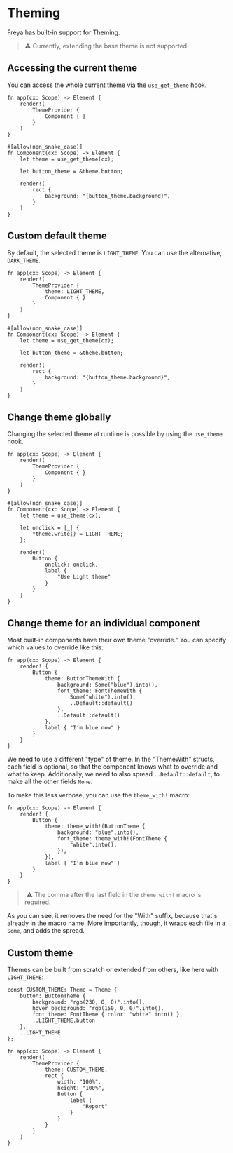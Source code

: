 # Theming

Freya has built-in support for Theming. 

> ⚠️ Currently, extending the base theme is not supported.

## Accessing the current theme

You can access the whole current theme via the `use_get_theme` hook.

```rust, no_run
fn app(cx: Scope) -> Element {
    render!(
        ThemeProvider {
            Component { }
        }
    )
}

#[allow(non_snake_case)]
fn Component(cx: Scope) -> Element {
    let theme = use_get_theme(cx);

    let button_theme = &theme.button;

    render!(
        rect {
            background: "{button_theme.background}",
        }
    )
}
```

## Custom default theme 
By default, the selected theme is `LIGHT_THEME`. You can use the alternative, `DARK_THEME`.

```rust, no_run
fn app(cx: Scope) -> Element {
    render!(
        ThemeProvider {
            theme: LIGHT_THEME,
            Component { }
        }
    )
}

#[allow(non_snake_case)]
fn Component(cx: Scope) -> Element {
    let theme = use_get_theme(cx);

    let button_theme = &theme.button;

    render!(
        rect {
            background: "{button_theme.background}",
        }
    )
}
```

## Change theme globally

Changing the selected theme at runtime is possible by using the `use_theme` hook.

```rust, no_run
fn app(cx: Scope) -> Element {
    render!(
        ThemeProvider {
            Component { }
        }
    )
}

#[allow(non_snake_case)]
fn Component(cx: Scope) -> Element {
    let theme = use_theme(cx);

    let onclick = |_| {
        *theme.write() = LIGHT_THEME;
    };

    render!(
        Button {
            onclick: onclick,
            label {
                "Use Light theme"
            }
        }
    )
}
```

## Change theme for an individual component

Most built-in components have their own theme "override."
You can specify which values to override like this:

```rust,no_run
fn app(cx: Scope) -> Element {
    render! {
        Button {
            theme: ButtonThemeWith {
                background: Some("blue").into(),
                font_theme: FontThemeWith {
                    Some("white").into(),
                    ..Default::default()
                },
                ..Default::default()
            },
            label { "I'm blue now" }
        }
    }
}
```

We need to use a different "type" of theme.
In the "ThemeWith" structs, each field is optional, so that the component knows what to override and
what to keep.
Additionally, we need to also spread `..Default::default`, to make all the other fields `None`.

To make this less verbose, you can use the `theme_with!` macro:

```rust,no_run
fn app(cx: Scope) -> Element {
    render! {
        Button {
            theme: theme_with!(ButtonTheme {
                background: "blue".into(),
                font_theme: theme_with!(FontTheme {
                    "white".into(),
                }),
            }),
            label { "I'm blue now" }
        }
    }
}
```

>️ ⚠️ The comma after the last field in the `theme_with!` macro is required.

As you can see, it removes the need for the "With" suffix, because that's already in the macro name.
More importantly, though, it wraps each file in a `Some`, and adds the spread.

## Custom theme

Themes can be built from scratch or extended from others, like here with `LIGHT_THEME`:

```rust, no_run
const CUSTOM_THEME: Theme = Theme {
    button: ButtonTheme {
        background: "rgb(230, 0, 0)".into(),
        hover_background: "rgb(150, 0, 0)".into(),
        font_theme: FontTheme { color: "white".into() },
        ..LIGHT_THEME.button
    },
    ..LIGHT_THEME
};

fn app(cx: Scope) -> Element {
    render!(
        ThemeProvider {
            theme: CUSTOM_THEME,
            rect {
                width: "100%",
                height: "100%",
                Button {
                    label {
                        "Report"
                    }
                }
            }
        }
    )
}
```
